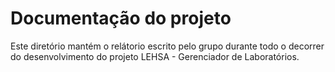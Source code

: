 # Documentação do projeto

Este diretório mantém o relátorio escrito pelo grupo durante todo o decorrer do desenvolvimento do projeto LEHSA - Gerenciador de Laboratórios.
